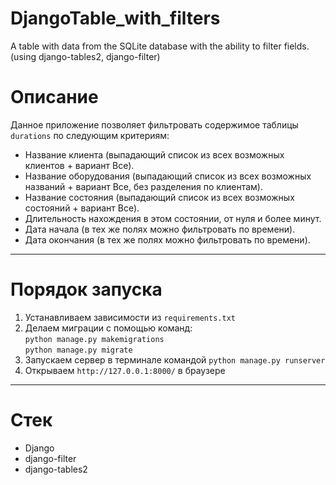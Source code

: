# DjangoTable_with_filters
A table with data from the SQLite database with the ability to filter fields. (using django-tables2, django-filter)

# Описание
Данное приложение позволяет фильтровать содержимое таблицы `durations` по следующим критериям:
 - Название клиента (выпадающий список из всех возможных клиентов + вариант Все).
 - Название оборудования (выпадающий список из всех возможных названий + вариант Все, без разделения по клиентам).
 - Название состояния (выпадающий список из всех возможных состояний + вариант Все).
 - Длительность нахождения в этом состоянии, от нуля и более минут.
 - Дата начала (в тех же полях можно фильтровать по времени).
 - Дата окончания (в тех же полях можно фильтровать по времени).
***
# Порядок запуска
1. Устанавливаем зависимости из `requirements.txt`
2. Делаем миграции с помощью команд:  
   `python manage.py makemigrations`  
   `python manage.py migrate`
3. Запускаем сервер в терминале командой `python manage.py runserver`
4. Открываем `http://127.0.0.1:8000/` в браузере
***
# Стек
- Django
- django-filter
- django-tables2